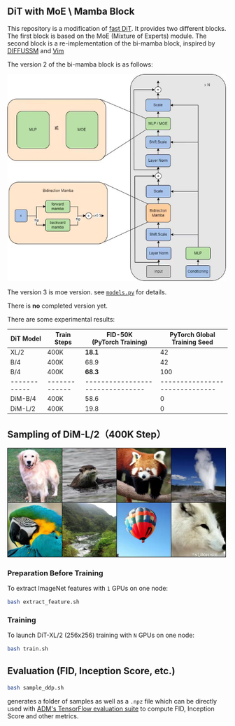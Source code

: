 ## DiT with MoE \ Mamba Block

This repository is a modification of [fast DiT](https://github.com/chuanyangjin/fast-DiT). It provides two different blocks. <br> The first block is based on the MoE (Mixture of Experts) module. The second block is a re-implementation of the bi-mamba block, inspired by [DIFFUSSM](https://arxiv.org/ads/2311.18257) and [Vim](https://github.com/hustvl/Vim) 

The version 2 of the bi-mamba block is as follows:

<img src="./assets/bimamba.jpg" alt="bi-mamba v2" width="500">

The version 3 is moe version. see [`models.py`](models.py) for details.

There is **no** completed version yet. <br>

There are some experimental results:

| DiT Model  | Train Steps | FID-50K<br> (PyTorch Training) | PyTorch Global Training Seed |
|------------|-------------|--------------------------------|------------------------------|
| XL/2       | 400K        | **18.1**                       | 42                           |
| B/4        | 400K        | 68.9                           | 42                           |
| B/4        | 400K        | **68.3**                       | 100                          |
|------------|-------------|--------------------------------|------------------------------|
| DiM-B/4    | 400K        | 58.6                           | 0                            |
| DiM-L/2    | 400K        | 19.8                           | 0                            |



## Sampling of DiM-L/2（400K Step）
<img src="./assets/dim_l_2.jpg" alt="sample" width="500">


### Preparation Before Training
To extract ImageNet features with `1` GPUs on one node:

```bash
bash extract_feature.sh
```

### Training
To launch DiT-XL/2 (256x256) training with `N` GPUs on one node:
```bash
bash train.sh
```

## Evaluation (FID, Inception Score, etc.)

```bash
bash sample_ddp.sh
```

generates a folder of samples as well as a `.npz` file which can be directly used with [ADM's TensorFlow
evaluation suite](https://github.com/openai/guided-diffusion/tree/main/evaluations) to compute FID, Inception Score and other metrics. 


